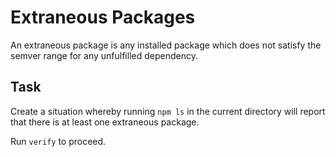 # Extraneous Packages

An extraneous package is any installed package which does not satisfy
the semver range for any unfulfilled dependency.

## Task

Create a situation whereby running `npm ls` in the current directory
will report that there is at least one extraneous package.

Run `verify` to proceed.

